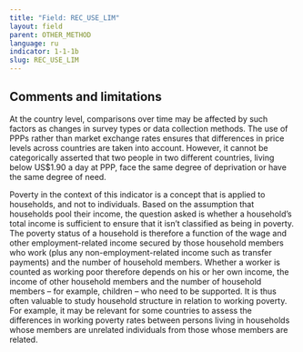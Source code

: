 ```yaml
---
title: "Field: REC_USE_LIM"
layout: field
parent: OTHER_METHOD
language: ru
indicator: 1-1-1b
slug: REC_USE_LIM
---
```

## Comments and limitations

At the country level, comparisons over time may be affected by such factors as changes in survey types or data collection methods. The use of PPPs rather than market exchange rates ensures that differences in price levels across countries are taken into account. However, it cannot be categorically asserted that two people in two different countries, living below US$1.90 a day at PPP, face the same degree of deprivation or have the same degree of need.

Poverty in the context of this indicator is a concept that is applied to households, and not to individuals. Based on the assumption that households pool their income, the question asked is whether a household’s total income is sufficient to ensure that it isn’t classified as being in poverty. The poverty status of a household is therefore a function of the wage and other employment-related income secured by those household members who work (plus any non-employment-related income such as transfer payments) and the number of household members. Whether a worker is counted as working poor therefore depends on his or her own income, the income of other household members and the number of household members – for example, children – who need to be supported. It is thus often valuable to study household structure in relation to working poverty. For example, it may be relevant for some countries to assess the differences in working poverty rates between persons living in households whose members are unrelated individuals from those whose members are related.